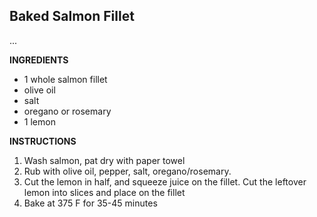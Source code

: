 ## Baked Salmon Fillet

...

**INGREDIENTS**

* 1 whole salmon fillet
* olive oil
* salt
* oregano or rosemary
* 1 lemon

**INSTRUCTIONS**

1. Wash salmon, pat dry with paper towel
1. Rub with olive oil, pepper, salt, oregano/rosemary.
1. Cut the lemon in half, and squeeze juice on the fillet. Cut the leftover lemon into slices and place on the fillet
1. Bake at 375 F for 35-45 minutes
